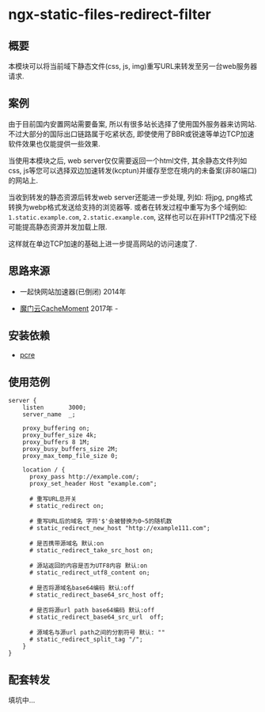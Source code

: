 # ngx-static-files-redirect-filter

## 概要

本模块可以将当前域下静态文件(css, js, img)重写URL来转发至另一台web服务器请求.

## 案例

由于目前国内安置网站需要备案, 所以有很多站长选择了使用国外服务器来访网站.
不过大部分的国际出口链路属于吃紧状态, 即使使用了BBR或锐速等单边TCP加速软件效果也仅能提供一些效果.

当使用本模块之后, web server仅仅需要返回一个html文件, 其余静态文件列如css, js等您可以选择双边加速转发(kcptun)并缓存至您在境内的未备案(非80端口)的网站上.

当收到转发的静态资源后转发web server还能进一步处理, 列如: 将jpg, png格式转换为webp格式发送给支持的浏览器等. 或者在转发过程中重写为多个域例如: `1.static.example.com`, `2.static.example.com`, 这样也可以在非HTTP2情况下经可能提高静态资源并发加载上限.

这样就在单边TCP加速的基础上进一步提高网站的访问速度了.

## 思路来源

* 一起快网站加速器(已倒闭) 2014年

* [魔门云CacheMoment](https://www.cachemoment.com/) 2017年 - 

## 安装依赖

* [pcre](https://www.pcre.org/)

## 使用范例

```Nginx
server {
    listen       3000;
    server_name  _;

    proxy_buffering on;
    proxy_buffer_size 4k; 
    proxy_buffers 8 1M;
    proxy_busy_buffers_size 2M;
    proxy_max_temp_file_size 0;

    location / {
      proxy_pass http://example.com/;
      proxy_set_header Host "example.com";

      # 重写URL总开关
      # static_redirect on;                            

      # 重写URL后的域名 字符'$'会被替换为0~5的随机数
      # static_redirect_new_host "http://example111.com";  

      # 是否携带源域名 默认:on
      # static_redirect_take_src_host on;

      # 源站返回的内容是否为UTF8内容 默认:on
      # static_redirect_utf8_content on;	

      # 是否将源域名base64编码 默认:off
      # static_redirect_base64_src_host off;		

      # 是否将源url path base64编码 默认:off
      # static_redirect_base64_src_url  off;		

      # 源域名与源url path之间的分割符号 默认: ""
      # static_redirect_split_tag "/";					
    }
}
```

## 配套转发

填坑中...
